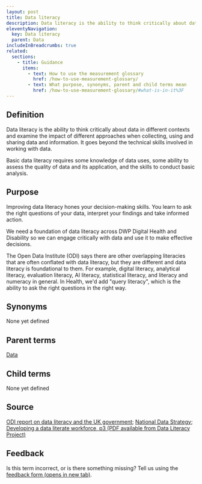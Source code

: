 ```yaml
---
layout: post
title: Data literacy
description: Data literacy is the ability to think critically about data in different contexts and examine the impact of different approaches when collecting, using and sharing data and information.
eleventyNavigation:
  key: Data literacy
  parent: Data
includeInBreadcrumbs: true
related:
  sections:
    - title: Guidance
      items:
        - text: How to use the measurement glossary
          href: /how-to-use-measurement-glossary/
        - text: What purpose, synonyms, parent and child terms mean
          href: /how-to-use-measurement-glossary/#what-is-in-it%3F
---
```


## Definition

Data literacy is the ability to think critically about data in different contexts and examine the impact of different approaches when collecting, using and sharing data and information. It goes beyond the technical skills involved in working with data. 

Basic data literacy requires some knowledge of data uses, some ability to assess the quality of data and its application, and the skills to conduct basic analysis.


## Purpose

Improving data literacy hones your decision-making skills. You learn to ask the right questions of your data, interpret your findings and take informed action. 

We need a foundation of data literacy across DWP Digital Health and Disability so we can engage critically with data and use it to make effective decisions. 

The Open Data Institute (ODI) says there are other overlapping literacies that are often conflated with data literacy, but they are different and data literacy is foundational to them. For example, digital literacy, analytical literacy, evaluation literacy, AI literacy, statistical literacy, and literacy and numeracy in general. In Health, we'd add "query literacy", which is the ability to ask the right questions in the right way.


## Synonyms

None yet defined

## Parent terms

[Data](/a-to-z/data)

## Child terms

None yet defined

## Source

[ODI report on data literacy and the UK government](https://theodi.org/article/data-literacy-and-the-uk-government-report/); [National Data Strategy](https://www.gov.uk/government/publications/uk-national-data-strategy/national-data-strategy#data-1-2); [Developing a data literate workforce, p3 (PDF available from Data Literacy Project)](https://thedataliteracyproject.org/)

## Feedback

Is this term incorrect, or is there something missing? Tell us using the <a href="https://forms.office.com/Pages/ResponsePage.aspx?id=DpxP-knna0i8NIr6EGM3VnGGqao7aCRJpUj9ujjADTdUM1JPNkEwRUdJUVpLQjhCMVZVQklDRDVHRC4u" target="_blank" class="govuk-link">feedback form (opens in new tab)</a>.

